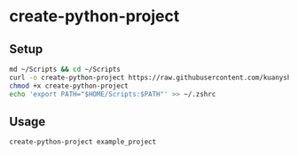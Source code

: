 #  create-python-project

## Setup

```bash
md ~/Scripts && cd ~/Scripts
curl -o create-python-project https://raw.githubusercontent.com/kuanysh-beisembayev/create-python-project/develop/create_python_project.py
chmod +x create-python-project
echo 'export PATH="$HOME/Scripts:$PATH"' >> ~/.zshrc
```

## Usage

```bash
create-python-project example_project
```
